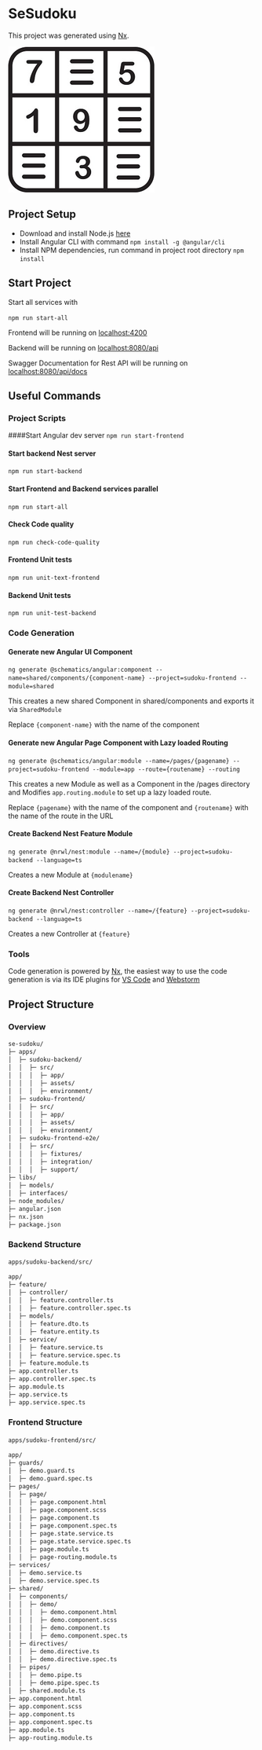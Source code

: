 

# SeSudoku

This project was generated using [Nx](https://nx.dev).

![login screen](./apps/sudoku-frontend/src/assets/img/sudoku-rectangle-logo.jpg)

## Project Setup

 - Download and install Node.js [here](https://nodejs.org/en/)
 - Install Angular CLI with command `npm install -g @angular/cli`
 - Install NPM dependencies, run command in project root directory `npm install`

## Start Project
Start all services with

`npm run start-all`

Frontend will be running on [localhost:4200](http://localhost:4200/)

Backend will be running on [localhost:8080/api](http://localhost:8080/api)

Swagger Documentation for Rest API will be running on [localhost:8080/api/docs](http://localhost:8080/api/docs/)

## Useful Commands
### Project Scripts

####Start Angular dev server
`npm run start-frontend`

#### Start backend Nest server
`npm run start-backend`

#### Start Frontend and Backend services parallel
`npm run start-all`

#### Check Code quality
`npm run check-code-quality`

#### Frontend Unit tests
`npm run unit-text-frontend`

#### Backend Unit tests
`npm run unit-test-backend`

### Code Generation

#### Generate new Angular UI Component
`ng generate @schematics/angular:component --name=shared/components/{component-name} --project=sudoku-frontend --module=shared`

This creates a new shared Component in shared/components and exports it via `SharedModule`

Replace `{component-name}` with the name of the component

#### Generate new Angular Page Component with Lazy loaded Routing
`ng generate @schematics/angular:module --name=/pages/{pagename} --project=sudoku-frontend --module=app --route={routename} --routing`

This creates a new Module as well as a Component in the /pages directory and Modifies `app.routing.module` to set up a lazy loaded route.

Replace `{pagename}` with the name of the component and `{routename}` with the name of the route in the URL

#### Create Backend Nest Feature Module
`ng generate @nrwl/nest:module --name=/{module} --project=sudoku-backend --language=ts`

Creates a new Module at `{modulename}`

#### Create Backend Nest Controller
`ng generate @nrwl/nest:controller --name=/{feature} --project=sudoku-backend --language=ts`

Creates a new Controller at `{feature}`

### Tools
Code generation is powered by [Nx](https://nx.dev), the easiest way to use the code generation is via its IDE plugins for [VS Code](https://marketplace.visualstudio.com/items?itemName=nrwl.angular-console) and [Webstorm](https://plugins.jetbrains.com/plugin/15000-nx-webstorm)

## Project Structure
### Overview
```
se-sudoku/
├─ apps/
│  ├─ sudoku-backend/
│  │  ├─ src/
│  │  │  ├─ app/
│  │  │  ├─ assets/
│  │  │  ├─ environment/
│  ├─ sudoku-frontend/
│  │  ├─ src/
│  │  │  ├─ app/
│  │  │  ├─ assets/
│  │  │  ├─ environment/
│  ├─ sudoku-frontend-e2e/
│  │  ├─ src/
│  │  │  ├─ fixtures/
│  │  │  ├─ integration/
│  │  │  ├─ support/
├─ libs/
│  ├─ models/
│  ├─ interfaces/
├─ node_modules/
├─ angular.json
├─ nx.json
├─ package.json
```

### Backend Structure
`apps/sudoku-backend/src/`
```
app/
├─ feature/
│  ├─ controller/
│  │  ├─ feature.controller.ts
│  │  ├─ feature.controller.spec.ts
│  ├─ models/
│  │  ├─ feature.dto.ts
│  │  ├─ feature.entity.ts
│  ├─ service/
│  │  ├─ feature.service.ts
│  │  ├─ feature.service.spec.ts
│  ├─ feature.module.ts
├─ app.controller.ts
├─ app.controller.spec.ts
├─ app.module.ts
├─ app.service.ts
├─ app.service.spec.ts
```
### Frontend Structure
`apps/sudoku-frontend/src/`
```
app/
├─ guards/
│  ├─ demo.guard.ts
│  ├─ demo.guard.spec.ts
├─ pages/
│  ├─ page/
│  │  ├─ page.component.html
│  │  ├─ page.component.scss
│  │  ├─ page.component.ts
│  │  ├─ page.component.spec.ts
│  │  ├─ page.state.service.ts
│  │  ├─ page.state.service.spec.ts
│  │  ├─ page.module.ts
│  │  ├─ page-routing.module.ts
├─ services/
│  ├─ demo.service.ts
│  ├─ demo.service.spec.ts
├─ shared/
│  ├─ components/
│  │  ├─ demo/
│  │  │  ├─ demo.component.html
│  │  │  ├─ demo.component.scss
│  │  │  ├─ demo.component.ts
│  │  │  ├─ demo.component.spec.ts
│  ├─ directives/
│  │  ├─ demo.directive.ts
│  │  ├─ demo.directive.spec.ts
│  ├─ pipes/
│  │  ├─ demo.pipe.ts
│  │  ├─ demo.pipe.spec.ts
│  ├─ shared.module.ts
├─ app.component.html
├─ app.component.scss
├─ app.component.ts
├─ app.component.spec.ts
├─ app.module.ts
├─ app-routing.module.ts
```
